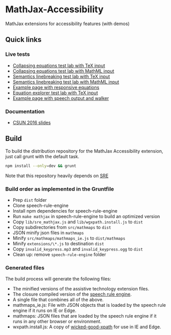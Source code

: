 # MathJax-Accessibility

MathJax extensions for accessibility features (with demos)

## Quick links

### Live tests

* [Collapsing equations test lab with TeX input](https://mathjax.github.io/MathJax-a11y/Semantics-Lab/TeX.html)
* [Collapsing equations test lab with MathML input](https://mathjax.github.io/MathJax-a11y/Semantics-Lab/MathML.html)
* [Semantics linebreaking test lab with TeX input](https://mathjax.github.io/MathJax-a11y/Semantics-Lab/TeX-linebreaking.html)
* [Semantics linebreaking test lab with MathML input](https://mathjax.github.io/MathJax-a11y/Semantics-Lab/MathML-linebreaking.html)
* [Example page with responsive equations](https://mathjax.github.io/MathJax-a11y/examples/Struik.html)
* [Equation explorer test lab with TeX input](https://mathjax.github.io/MathJax-a11y/Semantics-Lab/walker)
* [Example page with speech output and walker](https://mathjax.github.io/MathJax-a11y/examples/Struik-speech.html)

### Documentation

* [CSUN 2016 slides](https://mathjax.github.io/MathJax-a11y/slides/csun16-talk.pdf)


## Build

To build the distribution repository for the MathJax Accessibility extension, just call grunt with the default task.

```bash
npm install --only=dev && grunt
```

Note that this repository heavily depends on [SRE](https://github.com/zorkow/speech-rule-engine)


### Build order as implemented in the Gruntfile

* Prep `dist` folder
* Clone speech-rule-engine
* Install npm dependencies for speech-rule-engine
* Run `make mathjax` in speech-rule-engine to build an optimized version
* Copy `lib/sre_mathjax.js` and `lib/wgxpath.install.js` to `dist`
* Copy subdirectories from `src/mathmaps` to `dist`
* JSON minify json files in `mathmaps`
* Minify `src/mathmaps/mathmaps_ie.js` to `dist/mathmaps`
* Minify `extensions/\*.js` to destination `dist`
* Copy `invalid_keypress.mp3` and `invalid_keypress.ogg` to `dist`
* Clean up: remove `speech-rule-engine` folder

### Generated files

The build process will generate the following files:

* The minified versions of the assistive technology extension files.
* The closure compiled version of the
  [speech rule engine](https://github.com/zorkow/speech-rule-engine).
* A single file that combines all of the above.
* mathmaps_ie.js: File with JSON objects that is loaded by the speech rule
  engine if it runs on IE or Edge.
* mathmaps: JSON files that are loaded by the speech rule engine if it runs in
  any other browser or environment.
* wxpath.install.js: A copy of
  [wicked-good-xpath](https://github.com/google/wicked-good-xpath) for use in IE
  and Edge.
